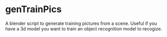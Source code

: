 # genTrainPics
A blender script to generate training pictures from a scene. Useful if you have a 3d model you want to train an object recognition model to recogize.
